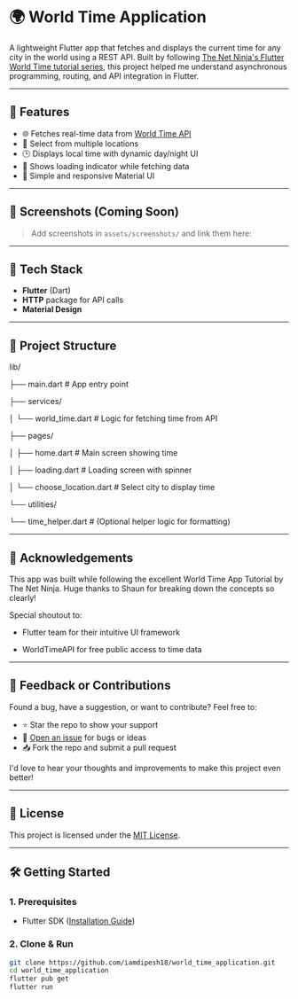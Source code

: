 # 🌍 World Time Application

A lightweight Flutter app that fetches and displays the current time for any city in the world using a REST API. Built by following [The Net Ninja's Flutter World Time tutorial series](https://www.youtube.com/watch?v=1ukSR1GRtMU&list=PL4cUxeGkcC9jLYyp2Aoh6hcWuxFDX6PBJ), this project helped me understand asynchronous programming, routing, and API integration in Flutter.

---

## 🚀 Features

- 🌐 Fetches real-time data from [World Time API](http://worldtimeapi.org/)
- 📍 Select from multiple locations
- 🕒 Displays local time with dynamic day/night UI
- 🚦 Shows loading indicator while fetching data
- 📱 Simple and responsive Material UI

---

## 📸 Screenshots (Coming Soon)

> Add screenshots in `assets/screenshots/` and link them here:
<!-- 
![Choose Location Screen](assets/screenshots/choose_location.png)
![Loading Screen](assets/screenshots/loading.png)
![Home Screen - Day](assets/screenshots/home_day.png)
![Home Screen - Night](assets/screenshots/home_night.png)
-->

---

## 🧰 Tech Stack

- **Flutter** (Dart)
- **HTTP** package for API calls
- **Material Design**

---

## 📁 Project Structure

lib/

├── main.dart # App entry point

├── services/

│ └── world_time.dart # Logic for fetching time from API

├── pages/

│ ├── home.dart # Main screen showing time

│ ├── loading.dart # Loading screen with spinner

│ └── choose_location.dart # Select city to display time

└── utilities/

└── time_helper.dart # (Optional helper logic for formatting)


-------------------

## 🙏 Acknowledgements

This app was built while following the excellent World Time App Tutorial by The Net Ninja. Huge thanks to Shaun for breaking down the concepts so clearly!

Special shoutout to:

- Flutter team for their intuitive UI framework

- WorldTimeAPI for free public access to time data

---

## 💬 Feedback or Contributions

Found a bug, have a suggestion, or want to contribute? Feel free to:

- ⭐ Star the repo to show your support
- 🐛 [Open an issue](https://github.com/iamdipesh18/my_tea_ghar/issues) for bugs or ideas
- 📥 Fork the repo and submit a pull request

I'd love to hear your thoughts and improvements to make this project even better!

---

## 📄 License

This project is licensed under the [MIT License](LICENSE).

---

## 🛠️ Getting Started

### 1. Prerequisites

- Flutter SDK ([Installation Guide](https://flutter.dev/docs/get-started/install))

### 2. Clone & Run

```bash
git clone https://github.com/iamdipesh18/world_time_application.git
cd world_time_application
flutter pub get
flutter run




